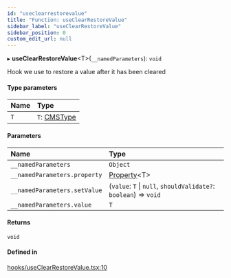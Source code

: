 ```yaml
---
id: "useclearrestorevalue"
title: "Function: useClearRestoreValue"
sidebar_label: "useClearRestoreValue"
sidebar_position: 0
custom_edit_url: null
---
```


▸ **useClearRestoreValue**<T\>(`__namedParameters`): `void`

Hook we use to restore a value after it has been cleared

#### Type parameters

| Name | Type |
| :------ | :------ |
| `T` | `T`: [CMSType](../types/cmstype.md) |

#### Parameters

| Name | Type |
| :------ | :------ |
| `__namedParameters` | `Object` |
| `__namedParameters.property` | [Property](../types/property.md)<T\> |
| `__namedParameters.setValue` | (`value`: `T` \| ``null``, `shouldValidate?`: `boolean`) => `void` |
| `__namedParameters.value` | `T` |

#### Returns

`void`

#### Defined in

[hooks/useClearRestoreValue.tsx:10](https://github.com/Camberi/firecms/blob/b1328ad/src/hooks/useClearRestoreValue.tsx#L10)
